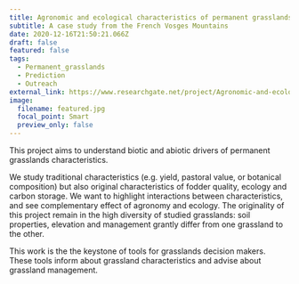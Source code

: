 ```yaml
---
title: Agronomic and ecological characteristics of permanent grasslands
subtitle: A case study from the French Vosges Mountains
date: 2020-12-16T21:50:21.066Z
draft: false
featured: false
tags:
  - Permanent_grasslands
  - Prediction
  - Outreach
external_link: https://www.researchgate.net/project/Agronomic-and-ecological-characteristics-of-permanent-grasslands-A-case-study-from-the-French-Vosges-Mountains
image:
  filename: featured.jpg
  focal_point: Smart
  preview_only: false
---
```

This project aims to understand biotic and abiotic drivers of permanent grasslands characteristics.

We study traditional characteristics (e.g. yield, pastoral value, or botanical composition) but also original characteristics of fodder quality, ecology and carbon storage. We want to highlight interactions between characteristics, and see complementary effect of agronomy and ecology. The originality of this project remain in the high diversity of studied grasslands: soil properties, elevation and management grantly differ from one grassland to the other.  

This work is the the keystone of tools for grasslands decision makers. These tools inform about grassland characteristics and advise about grassland management.